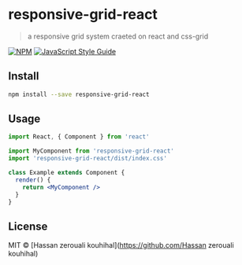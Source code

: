 # responsive-grid-react

> a responsive grid system craeted on react and css-grid

[![NPM](https://img.shields.io/npm/v/responsive-grid-react.svg)](https://www.npmjs.com/package/responsive-grid-react) [![JavaScript Style Guide](https://img.shields.io/badge/code_style-standard-brightgreen.svg)](https://standardjs.com)

## Install

```bash
npm install --save responsive-grid-react
```

## Usage

```jsx
import React, { Component } from 'react'

import MyComponent from 'responsive-grid-react'
import 'responsive-grid-react/dist/index.css'

class Example extends Component {
  render() {
    return <MyComponent />
  }
}
```

## License

MIT © [Hassan zerouali kouhihal](https://github.com/Hassan zerouali kouhihal)
